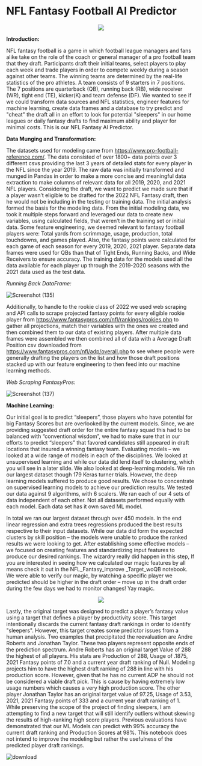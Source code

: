 # NFL Fantasy Football AI Predictor 
<p align="center">
<img src="https://user-images.githubusercontent.com/101227638/187761595-659835db-2994-48fb-b2d0-8246b14088f9.png" />
</p>                                                                                                               

**Introduction:** 

NFL fantasy football is a game in which football league managers and fans alike take on the role of the coach or general manager of a pro football team that they draft. Participants draft their initial teams, select players to play each week and trade players in order to compete weekly during a season against other teams. The winning teams are determined by the real-life statistics of the pro athletes. A team consists of 9 starters in 7 positions. The 7 positions are quarterback (QB), running back (RB), wide receiver (WR), tight end (TE), kicker(K) and team defense (DF). We wanted to see if we could transform data sources and NFL statistics, engineer features for machine learning, create data frames and a database to try predict and "cheat" the draft all in an effort to look for potential "sleepers" in our home leagues or daily fantasy drafts to find maximum ability and player for minimal costs. This is our NFL Fantasy AI Predictor. 

**Data Munging and Transformation:**

The datasets used for modeling came from https://www.pro-football-reference.com/. The data consisted of over 1800+ data points over 3 different csvs providing the last 3 years of detailed stats for every player in the NFL since the year 2019. The raw data was initially transformed and munged in Pandas in order to make a more concise and meaningful data extraction to make columns of relevant data for all 2019, 2020, and 2021 NFL players. Considering the draft, we want to predict we made sure that if a player wasn’t eligible to be drafted for the 2022 NFL Fantasy draft, then he would not be including in the testing or training data. The initial analysis formed the basis for the modeling data. From the initial modeling data, we took it multiple steps forward and leveraged our data to create new variables, using calculated fields, that weren’t in the training set or initial data. Some feature engineering, we deemed relevant to fantasy football players were: Total yards from scrimmage, usage, production, total touchdowns, and games played. Also, the fantasy points were calculated for each game of each season for every 2019, 2020, 2021 player. Separate data frames were used for QBs than that of Tight Ends, Running Backs, and Wide Receivers to ensure accuracy. The training data for the models used all the data available for each player up through the 2019-2020 seasons with the 2021 data used as the test data. 

*Running Back DataFrame:*

![Screenshot (135)](https://user-images.githubusercontent.com/101227638/187561481-16959d9b-c094-4549-8691-fe486a647fb5.png)

Additionally, to handle to the rookie class of 2022 we used web scraping and API calls to scrape projected fantasy points for every eligible rookie player from https://www.fantasypros.com/nfl/rankings/rookies.php to gather all projections, match their variables with the ones we created and then combined them to our data of existing players. After multiple data frames were assembled we then combined all of data with a Average Draft Position csv downloaded from https://www.fantasypros.com/nfl/adp/overall.php to see where people were generally drafting the players on the list and how those draft positions stacked up with our feature engineering to then feed into our machine learning methods. 

*Web Scraping FantasyPros:*

![Screenshot (137)](https://user-images.githubusercontent.com/101227638/187561673-9ecd4f0b-03f6-4332-8180-58eca0b144e3.png)


**Machine Learning:** 

Our initial goal is to predict “sleepers”, those players who have potential for big Fantasy Scores but are overlooked by the current models. Since, we are providing suggested draft order for the entire fantasy squad this had to be balanced with “conventional wisdom”, we had to make sure that in our efforts to predict “sleepers” that favored candidates still appeared in draft locations that insured a winning fantasy team. Evaluating models – we looked at a wide range of models in each of the disciplines. We looked at unsupervised learning and while our data did lend itself to clustering, which you will see in a later slide.  We also looked at deep-learning models. We ran our largest dataset though 179 Keras turner trials.  However, the deep learning models suffered to produce good results. We chose to concentrate on supervised learning models to achieve our prediction results. We tested our data against 9 algorithms, with 6 scalers.  We ran each of our 4 sets of data independent of each other. Not all datasets performed equally with each model. Each data set has it own saved ML model. 

In total we ran our largest dataset through over 450 models. In the end linear regression and extra trees regressions produced the best results respective to their input datasets. While our data did form the expected clusters by skill position – the models were unable to produce the ranked results we were looking to get. After establishing some effective models – we focused on creating features and standardizing input features to produce our desired rankings. The wizardry really did happen in this step, If you are interested in seeing how we calculated our magic features by all means check it out in the NFL_Fantasy_improve _Target_woQB notebook.  We were able to verify our magic, by watching a specific player we predicted should be higher in the draft order – move up in the draft order during the few days we had to monitor changes! Yay magic.

<p align="center">
  <img src="https://user-images.githubusercontent.com/101227638/187756292-67800daf-b741-41b9-88c7-3c1126f6608c.png" />
</p>

Lastly, the original target was designed to predict a player’s fantasy value using a target that defines a player by productivity score. This target intentionally discards the current fantasy draft rankings in order to identify "sleepers". However, this target creates some predictor issues from a human analysis. Two examples that precipitated the reevaluation are Andre Roberts and Jonathan Taylor. These two players represent opposite ends of the prediction spectrum. Andre Roberts has an original target Value of 288 the highest of all players. His stats are Production of 288, Usage of .1875, 2021 Fantasy points of 7.0 and a current year draft ranking of Null. Modeling projects him to have the highest draft ranking of 288 in line with his production score. However, given that he has no current ADP he should not be considered a viable draft pick. This is cause by having extremely low usage numbers which causes a very high production score. The other player Jonathan Taylor has an original target value of 97.25, Usage of 3.53, 2021, 2021 Fantasy points of 333 and a current year draft ranking of 1. While preserving the scope of the project of finding sleepers, I am attempting to find a new target that will still identify outliers without skewing the results of high-ranking high score players. Previous evaluations have demonstrated that our ML Models can predict with 99% accuracy the current draft ranking and Production Scores at 98%. This notebook does not intend to improve the modeling but rather the usefulness of the predicted player draft rankings.

![download](https://user-images.githubusercontent.com/101227638/187556446-b91cd149-38c8-4af3-ba9a-276b1897939a.png)
